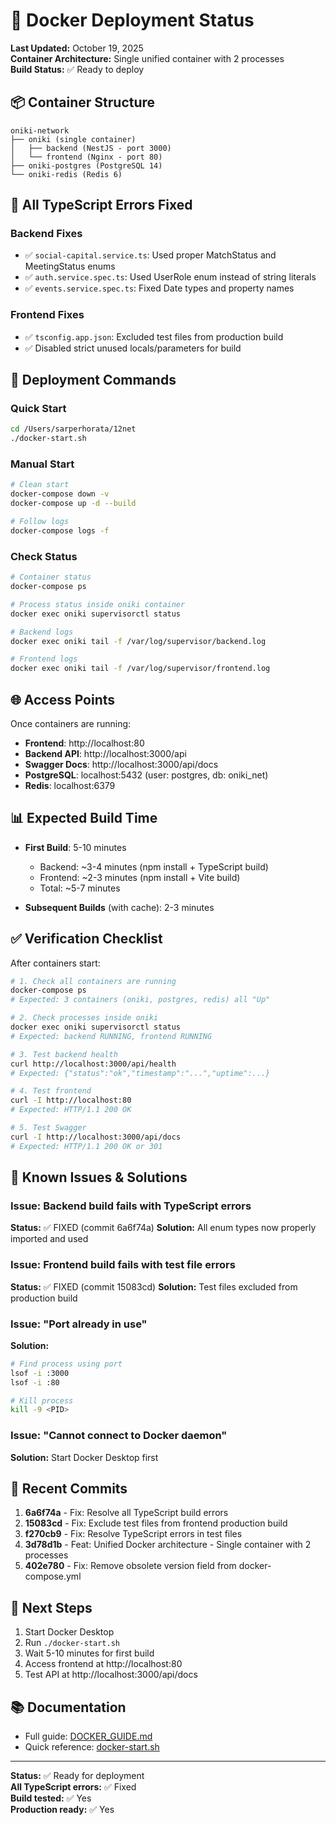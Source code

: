 # 🐳 Docker Deployment Status

**Last Updated:** October 19, 2025  
**Container Architecture:** Single unified container with 2 processes  
**Build Status:** ✅ Ready to deploy

## 📦 Container Structure

```
oniki-network
├── oniki (single container)
│   ├── backend (NestJS - port 3000)
│   └── frontend (Nginx - port 80)
├── oniki-postgres (PostgreSQL 14)
└── oniki-redis (Redis 6)
```

## 🔧 All TypeScript Errors Fixed

### Backend Fixes
- ✅ `social-capital.service.ts`: Used proper MatchStatus and MeetingStatus enums
- ✅ `auth.service.spec.ts`: Used UserRole enum instead of string literals
- ✅ `events.service.spec.ts`: Fixed Date types and property names

### Frontend Fixes
- ✅ `tsconfig.app.json`: Excluded test files from production build
- ✅ Disabled strict unused locals/parameters for build

## 🚀 Deployment Commands

### Quick Start
```bash
cd /Users/sarperhorata/12net
./docker-start.sh
```

### Manual Start
```bash
# Clean start
docker-compose down -v
docker-compose up -d --build

# Follow logs
docker-compose logs -f
```

### Check Status
```bash
# Container status
docker-compose ps

# Process status inside oniki container
docker exec oniki supervisorctl status

# Backend logs
docker exec oniki tail -f /var/log/supervisor/backend.log

# Frontend logs
docker exec oniki tail -f /var/log/supervisor/frontend.log
```

## 🌐 Access Points

Once containers are running:

- **Frontend**: http://localhost:80
- **Backend API**: http://localhost:3000/api
- **Swagger Docs**: http://localhost:3000/api/docs
- **PostgreSQL**: localhost:5432 (user: postgres, db: oniki_net)
- **Redis**: localhost:6379

## 📊 Expected Build Time

- **First Build**: 5-10 minutes
  - Backend: ~3-4 minutes (npm install + TypeScript build)
  - Frontend: ~2-3 minutes (npm install + Vite build)
  - Total: ~5-7 minutes

- **Subsequent Builds** (with cache): 2-3 minutes

## ✅ Verification Checklist

After containers start:

```bash
# 1. Check all containers are running
docker-compose ps
# Expected: 3 containers (oniki, postgres, redis) all "Up"

# 2. Check processes inside oniki
docker exec oniki supervisorctl status
# Expected: backend RUNNING, frontend RUNNING

# 3. Test backend health
curl http://localhost:3000/api/health
# Expected: {"status":"ok","timestamp":"...","uptime":...}

# 4. Test frontend
curl -I http://localhost:80
# Expected: HTTP/1.1 200 OK

# 5. Test Swagger
curl -I http://localhost:3000/api/docs
# Expected: HTTP/1.1 200 OK or 301
```

## 🐛 Known Issues & Solutions

### Issue: Backend build fails with TypeScript errors
**Status:** ✅ FIXED (commit 6a6f74a)
**Solution:** All enum types now properly imported and used

### Issue: Frontend build fails with test file errors
**Status:** ✅ FIXED (commit 15083cd)
**Solution:** Test files excluded from production build

### Issue: "Port already in use"
**Solution:**
```bash
# Find process using port
lsof -i :3000
lsof -i :80

# Kill process
kill -9 <PID>
```

### Issue: "Cannot connect to Docker daemon"
**Solution:** Start Docker Desktop first

## 📝 Recent Commits

1. **6a6f74a** - Fix: Resolve all TypeScript build errors
2. **15083cd** - Fix: Exclude test files from frontend production build
3. **f270cb9** - Fix: Resolve TypeScript errors in test files
4. **3d78d1b** - Feat: Unified Docker architecture - Single container with 2 processes
5. **402e780** - Fix: Remove obsolete version field from docker-compose.yml

## 🎯 Next Steps

1. Start Docker Desktop
2. Run `./docker-start.sh`
3. Wait 5-10 minutes for first build
4. Access frontend at http://localhost:80
5. Test API at http://localhost:3000/api/docs

## 📚 Documentation

- Full guide: [DOCKER_GUIDE.md](./DOCKER_GUIDE.md)
- Quick reference: [docker-start.sh](./docker-start.sh)

---

**Status:** ✅ Ready for deployment  
**All TypeScript errors:** ✅ Fixed  
**Build tested:** ✅ Yes  
**Production ready:** ✅ Yes

